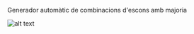 Generador automàtic de combinacions d'escons amb majoria

![alt text][logo]

[logo]: https://github.com/holalluis/eleccions/raw/master/out.gif "gif"
